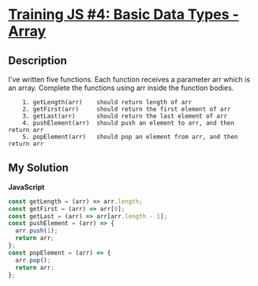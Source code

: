 # [Training JS #4: Basic Data Types - Array](https://www.codewars.com/kata/571effabb625ed9b0600107a)

## Description

I've written five functions. Each function receives a parameter arr which is an array. Complete the functions using arr inside the function bodies.

```
    1. getLength(arr)    should return length of arr
    2. getFirst(arr)     should return the first element of arr
    3. getLast(arr)      should return the last element of arr
    4. pushElement(arr)  should push an element to arr, and then return arr
    5. popElement(arr)   should pop an element from arr, and then return arr
```

## My Solution

**JavaScript**

```js
const getLength = (arr) => arr.length;
const getFirst = (arr) => arr[0];
const getLast = (arr) => arr[arr.length - 1];
const pushElement = (arr) => {
  arr.push(1);
  return arr;
};
const popElement = (arr) => {
  arr.pop();
  return arr;
};
```
